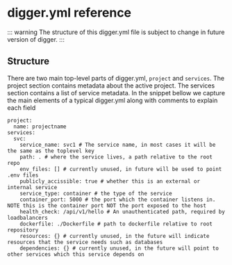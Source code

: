 # digger.yml reference

::: warning
The structure of this digger.yml file is subject to change in future version of digger.
:::

## Structure

There are two main top-level parts of digger.yml, `project` and `services`. The project section contains metadata about the active project. The services section contains a list of service metadata. In the snippet bellow we capture the main elements of a typical digger.yml along with comments to explain each field

```
project:
  name: projectname
services:
  svc:
    service_name: svc1 # The service name, in most cases it will be the same as the toplevel key
    path: . # where the service lives, a path relative to the root repo
    env_files: [] # currently unused, in future will be used to point .env files 
    publicly_accissible: true # whether this is an external or internal service
    service_type: container # the type of the service
    container_port: 5000 # the port which the container listens in. NOTE this is the container port NOT the port exposed to the host
    health_check: /api/v1/hello # An unauthenticated path, required by loadbalancers
    dockerfile: ./Dockerfile # path to dockerfile relative to root repository
    resources: {} # currently unused, in the future will indicate resources that the service needs such as databases
    dependencies: {} # currently unused, in the future will point to other services which this service depends on 
```
